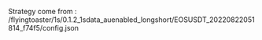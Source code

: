 Strategy come from : /flyingtoaster/1s/0.1.2_1sdata_auenabled_longshort/EOSUSDT_20220822051814_f74f5/config.json